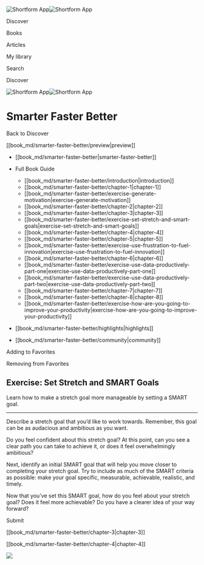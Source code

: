 ![Shortform App](/img/logo.36a2399e.svg)![Shortform App](/img/logo-dark.70c1b072.svg)

Discover

Books

Articles

My library

Search

Discover

![Shortform App](/img/logo.36a2399e.svg)![Shortform App](/img/logo-dark.70c1b072.svg)

# Smarter Faster Better

Back to Discover

[[book_md/smarter-faster-better/preview|preview]]

  * [[book_md/smarter-faster-better|smarter-faster-better]]
  * Full Book Guide

    * [[book_md/smarter-faster-better/introduction|introduction]]
    * [[book_md/smarter-faster-better/chapter-1|chapter-1]]
    * [[book_md/smarter-faster-better/exercise-generate-motivation|exercise-generate-motivation]]
    * [[book_md/smarter-faster-better/chapter-2|chapter-2]]
    * [[book_md/smarter-faster-better/chapter-3|chapter-3]]
    * [[book_md/smarter-faster-better/exercise-set-stretch-and-smart-goals|exercise-set-stretch-and-smart-goals]]
    * [[book_md/smarter-faster-better/chapter-4|chapter-4]]
    * [[book_md/smarter-faster-better/chapter-5|chapter-5]]
    * [[book_md/smarter-faster-better/exercise-use-frustration-to-fuel-innovation|exercise-use-frustration-to-fuel-innovation]]
    * [[book_md/smarter-faster-better/chapter-6|chapter-6]]
    * [[book_md/smarter-faster-better/exercise-use-data-productively-part-one|exercise-use-data-productively-part-one]]
    * [[book_md/smarter-faster-better/exercise-use-data-productively-part-two|exercise-use-data-productively-part-two]]
    * [[book_md/smarter-faster-better/chapter-7|chapter-7]]
    * [[book_md/smarter-faster-better/chapter-8|chapter-8]]
    * [[book_md/smarter-faster-better/exercise-how-are-you-going-to-improve-your-productivity|exercise-how-are-you-going-to-improve-your-productivity]]
  * [[book_md/smarter-faster-better/highlights|highlights]]
  * [[book_md/smarter-faster-better/community|community]]



Adding to Favorites 

Removing from Favorites 

## Exercise: Set Stretch and SMART Goals

Learn how to make a stretch goal more manageable by setting a SMART goal.

* * *

Describe a stretch goal that you’d like to work towards. Remember, this goal can be as audacious and ambitious as you want.

Do you feel confident about this stretch goal? At this point, can you see a clear path you can take to achieve it, or does it feel overwhelmingly ambitious?

Next, identify an initial SMART goal that will help you move closer to completing your stretch goal. Try to include as much of the SMART criteria as possible: make your goal specific, measurable, achievable, realistic, and timely.

Now that you’ve set this SMART goal, how do you feel about your stretch goal? Does it feel more achievable? Do you have a clearer idea of your way forward?

Submit 

[[book_md/smarter-faster-better/chapter-3|chapter-3]]

[[book_md/smarter-faster-better/chapter-4|chapter-4]]

![](https://bat.bing.com/action/0?ti=56018282&Ver=2&mid=040feb5a-58ba-440f-a277-8a8f8a4afbeb&sid=f30c5e70639211ee87d33f0876d93783&vid=f30c9700639211eeb3a75d830392c94f&vids=0&msclkid=N&pi=0&lg=en-US&sw=800&sh=600&sc=24&nwd=1&tl=Shortform%20%7C%20Book&p=https%3A%2F%2Fwww.shortform.com%2Fapp%2Fbook%2Fsmarter-faster-better%2Fexercise-set-stretch-and-smart-goals&r=&lt=488&evt=pageLoad&sv=1&rn=40866)

